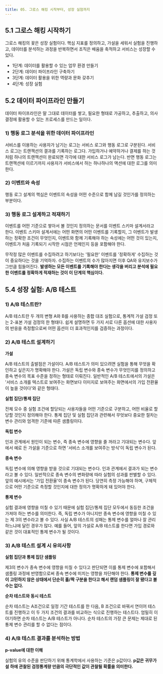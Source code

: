 ```yaml
---
title: 05. 그로스 해킹 시작부터, 성장 실험까지
---
```


## 5.1 그로스 해킹 시작하기

그로스 해킹의 꽃은 성장 실험이다. 핵심 지표를 정의하고, 가설을 세워서 실험을 진행하고, 데이터를 분석하는 과정을 반복하면서 조직은 배움을 축적하고 서비스는 성장할 수 있다.

- 1단계: 데이터를 활용할 수 있는 업무 환경 만들기
- 2단계: 데이터 파이프라인 구축하기
- 3단계: 데이터 활용을 위한 역량과 문화 갖추기
- 4단계: 성장 실험

## 5.2 데이터 파이프라인 만들기

데이터 파이프라인은 말 그대로 데이터를 쌓고, 필요한 형태로 가공하고, 추출하고, 의사결정에 활용할 수 있는 프로세스를 만드는 일이다.

### 1) 행동 로그 분석을 위한 데이터 파이프라인

서비스를 이용하는 사용자가 남기는 로그는 서비스 로그와 행동 로그로 구분된다. 서비스 로그는 트랜잭션의 결과를 기록하는 로그다. 가입하거나 예약하거나 결제를 하는 것처럼 하나의 트랜잭션이 완료되면 각각에 대한 서비스 로그가 남는다. 반면 행동 로그는 트랜잭션에 이르기까지 사용자가 서비스에서 하는 하나하나의 액션에 대한 로그를 의미한다.

### 2) 이벤트와 속성

행동 로그 설계의 핵심은 이벤트의 속성을 어떤 수준으로 함께 남길 것인가를 정의하는 부분이다. 

### 3) 행동 로그 설계하고 적재하기

이벤트를 어떤 기준으로 쌓아서 볼 것인지 정의하는 문서를 이벤트 스키마 설계서라고 한다. 이벤트  스키마 설계서에는 어떤 화면의 어떤 이벤트를 기록할지, 그 이벤트가 발생하는 정확한 조건이 무엇인지, 이벤트와 함께 기록해야 하는 속성에는 어떤 것이 있는지, 이벤트가 처음 기록되기 시작한 시점은 언제인지 등을 포함해야 한다.

무작정 많은 이벤트를 수집하려고 하기보다는 '필요한' 이벤트를 '정확하게' 수집하는 것이 중요하다는 것을 기억하자. 수집하는 이벤트의 수가 많아지면 이후 QA와 유지보수가 그만큼 힘들어진다. **발생하는 모든 이벤트를 기록해야 한다는 생각을 버리고 분석에 필요한 이벤트를 정확하게 적재하는 것이 이 단계의 핵심이다.**

## 5.4 성장 실험: A/B 테스트

### 1) A/B 테스트란?
A/B 테스트란 두 개의 변형 A와 B를 사용하는 종합 대조 실험으로, 통계적 가설 검정 또는 2-표본 가설 검정의 한 형태다. 쉽게 설명하면 두 가지 서로 다른 옵션에 대한 사용자의 반응을 측정함으로써 어떤 옵션이 더 효과적인지를 검증하는 과정이다.

### 2) A/B 테스트 설계하기

**가설**

A/B 테스트의 출발점은 가설이다. A/B 테스트가 의미 있으려면 실험을 통해 무엇을 확인하고 싶은지가 명확해야 한다. 가설은 독립 변수와 종속 변수가 무엇인지를 정의하고 종속 변수의 목표 수준을 정하는 형태로 이뤄진다. 일반적인 A/B 테스트에서의 가설은 '서비스 소개를 텍스트로 보여주는 화면보다 이미지로 보여주는 화면에서의 가입 전환율이 높을 것이다'와 같은 형태다.

**실험 집단/통제 집단**

전체 모수 중 실험 조건에 할당되는 사용자들을 어떤 기준으로 구분하고, 어떤 비율로 할당할 것인지 정의해야 한다. 통제 집단 및 실험 집단과 관련해서 무엇보다 중요한 절차는 변수 관리와 엄격한 기준에 따른 샘플링이다.

**독립 변수**

인과 관계에서 원인이 되는 변수, 즉 종속 변수에 영향을 줄 꺼라고 기대되는 변수다. 앞에서 예로 든 가설을 기준으로 하면 '서비스 소개를 보여주는 방식'이 독립 변수가 된다.

**종속 변수**

독립 변수에 의해 영향을 받을 것으로 기대되는 변수다. 인과 관계에서 결과가 되는 변수라고 볼 수 있다. 일반적으로 종속 변수의 변화량에 따라 실험의 성과를 판별할 수 있다. 앞의 예시에서는 '가입 전환율'이 종속 변수가 된다. 당연히 측정 가능해야 하며, 구체적으로 어떤 기준으로 측정할 것인지에 대한 정의가 명확하게 돼 있어야 한다.

**통제 변수**

실험 결과에 영향을 미칠 수 있기 때문에 실험 집단/통제 집단 모두에서 동등한 조건을 가져야 하는 변수를 의미한다. 즉, 독립 변수가 아니지만 종속 변수에 영향을 미칠 수 있는 제 3의 변수라고 볼 수 있다. 사실 A/B 테스트의 성패는 통제 변수를 얼마나 잘 관리하느냐에 달린 경우가 많다. 예를 들어, 앞의 가설로 A/B 테스트를 한다면 가입 경로와 같은 것이 대표적인 통제 변수가 될 것이다.

### 3) A/B 테스트 설계 시 유의사항

**실험 집단과 통제 집단 샘플링**

제3의 변수가 종속 변수에 영향을 미칠 수 있다고 판단되면 이를 통제 변수에 포함해서 샘플링 과정에 반영함으로써 종속 변수에 미치는 영향을 차단해야 한다. **통제 변수를 깊이 고민하지 않은 상태에서 단순히 홀/짝 구분을 한다고 해서 랜덤 샘플링이 잘 됐다고 볼 수는 없다.**

**순차 테스트와 동시 테스트**

순차 테스트는 A조건으로 일정 기간 테스트를 한 다음, B 조건으로 바꿔서 연이어 테스트를 진행하고 이 두 가지 조건의 결과를 비교하는 식으로 진행하는 테스트다. 엄밀히 이야기하면 순차 테스트는 A/B 테스트가 아니다. 순차 테스트의 가장 큰 문제는 제대로 된 통제 변수 관리를 할 수 없다는 점이다.

### 4) A/B 테스트 결과를 분석하는 방법

**p-value에 대한 이해**

실험의 유의 수준을 판단하기 위해 통계학에서 사용하는 기준은 p값이다. **p값은 귀무가설 하에 관찰된 검정통계량 만큼의 극단적인 값이 관찰될 확률을 의미한다.**

